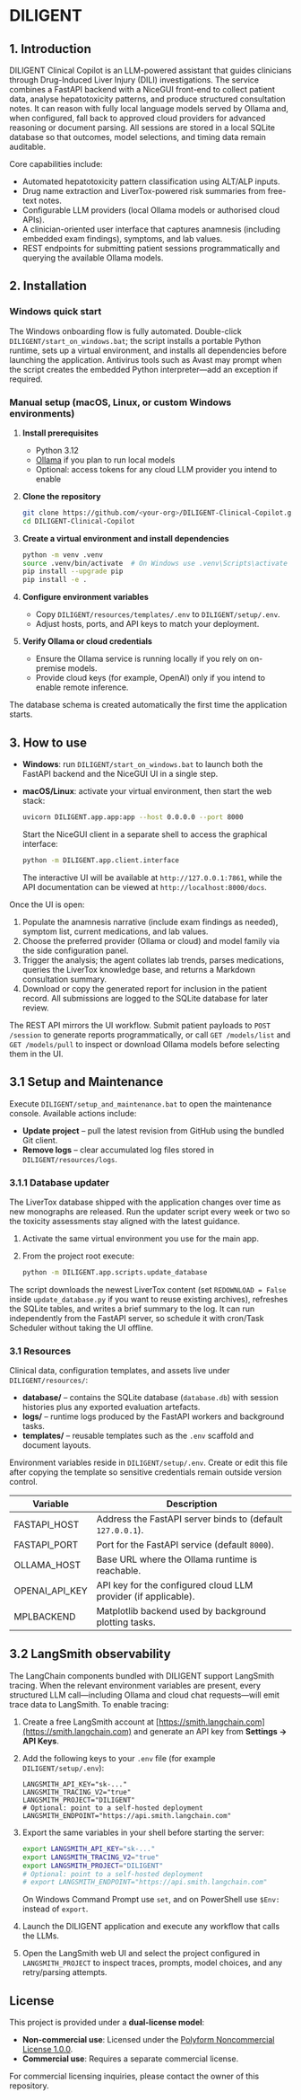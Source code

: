 # DILIGENT

## 1. Introduction
DILIGENT Clinical Copilot is an LLM-powered assistant that guides clinicians through Drug-Induced Liver Injury (DILI) investigations. The service combines a FastAPI backend with a NiceGUI front-end to collect patient data, analyse hepatotoxicity patterns, and produce structured consultation notes. It can reason with fully local language models served by Ollama and, when configured, fall back to approved cloud providers for advanced reasoning or document parsing. All sessions are stored in a local SQLite database so that outcomes, model selections, and timing data remain auditable.

Core capabilities include:

- Automated hepatotoxicity pattern classification using ALT/ALP inputs.
- Drug name extraction and LiverTox-powered risk summaries from free-text notes.
- Configurable LLM providers (local Ollama models or authorised cloud APIs).
- A clinician-oriented user interface that captures anamnesis (including embedded exam findings), symptoms, and lab values.
- REST endpoints for submitting patient sessions programmatically and querying the available Ollama models.

## 2. Installation

### Windows quick start
The Windows onboarding flow is fully automated. Double-click `DILIGENT/start_on_windows.bat`; the script installs a portable Python runtime, sets up a virtual environment, and installs all dependencies before launching the application. Antivirus tools such as Avast may prompt when the script creates the embedded Python interpreter—add an exception if required.

### Manual setup (macOS, Linux, or custom Windows environments)

1. **Install prerequisites**
   - Python 3.12
   - [Ollama](https://ollama.com/) if you plan to run local models
   - Optional: access tokens for any cloud LLM provider you intend to enable
2. **Clone the repository**

   ```bash
   git clone https://github.com/<your-org>/DILIGENT-Clinical-Copilot.git
   cd DILIGENT-Clinical-Copilot
   ```

3. **Create a virtual environment and install dependencies**

   ```bash
   python -m venv .venv
   source .venv/bin/activate  # On Windows use .venv\Scripts\activate
   pip install --upgrade pip
   pip install -e .
   ```

4. **Configure environment variables**
   - Copy `DILIGENT/resources/templates/.env` to `DILIGENT/setup/.env`.
   - Adjust hosts, ports, and API keys to match your deployment.

5. **Verify Ollama or cloud credentials**
   - Ensure the Ollama service is running locally if you rely on on-premise models.
   - Provide cloud keys (for example, OpenAI) only if you intend to enable remote inference.

The database schema is created automatically the first time the application starts.

## 3. How to use

- **Windows**: run `DILIGENT/start_on_windows.bat` to launch both the FastAPI backend and the NiceGUI UI in a single step.
- **macOS/Linux**: activate your virtual environment, then start the web stack:

  ```bash
  uvicorn DILIGENT.app.app:app --host 0.0.0.0 --port 8000
  ```

  Start the NiceGUI client in a separate shell to access the graphical interface:

  ```bash
  python -m DILIGENT.app.client.interface
  ```

  The interactive UI will be available at `http://127.0.0.1:7861`, while the API documentation can be viewed at `http://localhost:8000/docs`.

Once the UI is open:

1. Populate the anamnesis narrative (include exam findings as needed), symptom list, current medications, and lab values.
2. Choose the preferred provider (Ollama or cloud) and model family via the side configuration panel.
3. Trigger the analysis; the agent collates lab trends, parses medications, queries the LiverTox knowledge base, and returns a Markdown consultation summary.
4. Download or copy the generated report for inclusion in the patient record. All submissions are logged to the SQLite database for later review.

The REST API mirrors the UI workflow. Submit patient payloads to `POST /session` to generate reports programmatically, or call `GET /models/list` and `GET /models/pull` to inspect or download Ollama models before selecting them in the UI.

## 3.1 Setup and Maintenance
Execute `DILIGENT/setup_and_maintenance.bat` to open the maintenance console. Available actions include:

- **Update project** – pull the latest revision from GitHub using the bundled Git client.
- **Remove logs** – clear accumulated log files stored in `DILIGENT/resources/logs`.

### 3.1.1 Database updater
The LiverTox database shipped with the application changes over time as new monographs are released. Run the updater script every week or two so the toxicity assessments stay aligned with the latest guidance.

1. Activate the same virtual environment you use for the main app.
2. From the project root execute:

   ```bash
   python -m DILIGENT.app.scripts.update_database
   ```

The script downloads the newest LiverTox content (set `REDOWNLOAD = False` inside `update_database.py` if you want to reuse existing archives), refreshes the SQLite tables, and writes a brief summary to the log. It can run independently from the FastAPI server, so schedule it with cron/Task Scheduler without taking the UI offline.

### 3.1 Resources
Clinical data, configuration templates, and assets live under `DILIGENT/resources/`:

- **database/** – contains the SQLite database (`database.db`) with session histories plus any exported evaluation artefacts.
- **logs/** – runtime logs produced by the FastAPI workers and background tasks.
- **templates/** – reusable templates such as the `.env` scaffold and document layouts.

Environment variables reside in `DILIGENT/setup/.env`. Create or edit this file after copying the template so sensitive credentials remain outside version control.

| Variable             | Description                                                     |
|----------------------|-----------------------------------------------------------------|
| FASTAPI_HOST         | Address the FastAPI server binds to (default `127.0.0.1`).      |
| FASTAPI_PORT         | Port for the FastAPI service (default `8000`).                  |
| OLLAMA_HOST          | Base URL where the Ollama runtime is reachable.                 |
| OPENAI_API_KEY       | API key for the configured cloud LLM provider (if applicable).  |
| MPLBACKEND           | Matplotlib backend used by background plotting tasks.           |


## 3.2 LangSmith observability
The LangChain components bundled with DILIGENT support LangSmith tracing. When the relevant environment variables are present, every structured LLM call—including Ollama and cloud chat requests—will emit trace data to LangSmith. To enable tracing:

1. Create a free LangSmith account at [https://smith.langchain.com](https://smith.langchain.com) and generate an API key from **Settings → API Keys**.
2. Add the following keys to your `.env` file (for example `DILIGENT/setup/.env`):

   ```text
   LANGSMITH_API_KEY="sk-..."
   LANGSMITH_TRACING_V2="true"
   LANGSMITH_PROJECT="DILIGENT"
   # Optional: point to a self-hosted deployment
   LANGSMITH_ENDPOINT="https://api.smith.langchain.com"
   ```

3. Export the same variables in your shell before starting the server:

   ```bash
   export LANGSMITH_API_KEY="sk-..."
   export LANGSMITH_TRACING_V2="true"
   export LANGSMITH_PROJECT="DILIGENT"
   # Optional: point to a self-hosted deployment
   # export LANGSMITH_ENDPOINT="https://api.smith.langchain.com"
   ```

   On Windows Command Prompt use `set`, and on PowerShell use `$Env:` instead of `export`.
4. Launch the DILIGENT application and execute any workflow that calls the LLMs.
5. Open the LangSmith web UI and select the project configured in `LANGSMITH_PROJECT` to inspect traces, prompts, model choices, and any retry/parsing attempts.

## License

This project is provided under a **dual-license model**:

- **Non-commercial use**: Licensed under the [Polyform Noncommercial License 1.0.0](https://polyformproject.org/licenses/noncommercial/1.0.0/).  
- **Commercial use**: Requires a separate commercial license.  

For commercial licensing inquiries, please contact the owner of this repository.

